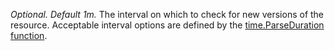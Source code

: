 *Optional. Default 1m.* The interval on which to check for new versions of the resource. Acceptable interval options are defined by the [time.ParseDuration function](https://golang.org/pkg/time/#ParseDuration).